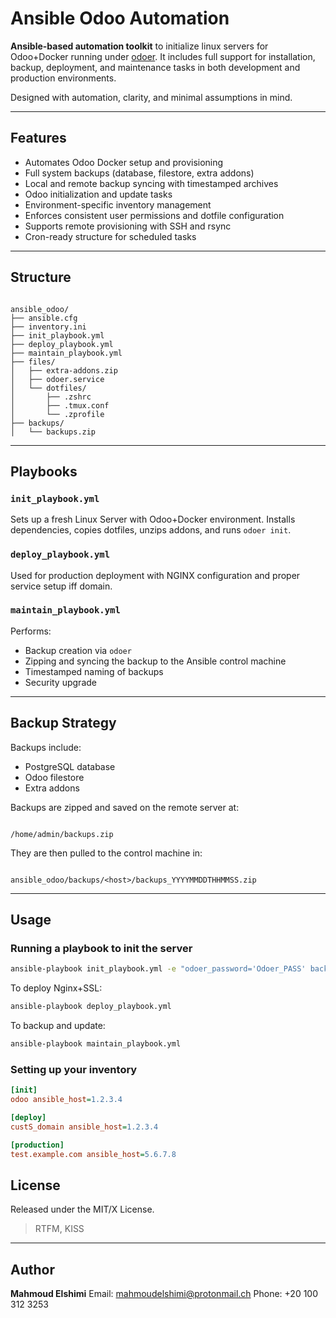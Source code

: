 # Ansible Odoo Automation

**Ansible-based automation toolkit** to initialize linux servers for Odoo+Docker running under [odoer](https://github.com/mahmoudElshimi/odoer). It includes full support for installation, backup, deployment, and maintenance tasks in both development and production environments.

Designed with automation, clarity, and minimal assumptions in mind.

---
## Features

- Automates Odoo Docker setup and provisioning
- Full system backups (database, filestore, extra addons)
- Local and remote backup syncing with timestamped archives
- Odoo initialization and update tasks
- Environment-specific inventory management
- Enforces consistent user permissions and dotfile configuration
- Supports remote provisioning with SSH and rsync
- Cron-ready structure for scheduled tasks

---

## Structure

```

ansible_odoo/
├── ansible.cfg
├── inventory.ini
├── init_playbook.yml
├── deploy_playbook.yml
├── maintain_playbook.yml
├── files/
│   ├── extra-addons.zip
│   ├── odoer.service
│   └── dotfiles/
│       ├── .zshrc
│       ├── .tmux.conf
│       └── .zprofile
├── backups/
│   └── backups.zip

```

---

## Playbooks

### `init_playbook.yml`
Sets up a fresh Linux Server with Odoo+Docker environment. Installs dependencies, copies dotfiles, unzips addons, and runs `odoer init`.

### `deploy_playbook.yml`
Used for production deployment with NGINX configuration and proper service setup iff domain.

### `maintain_playbook.yml`
Performs:
- Backup creation via `odoer`
- Zipping and syncing the backup to the Ansible control machine
- Timestamped naming of backups
- Security upgrade 

---

## Backup Strategy

Backups include:
- PostgreSQL database
- Odoo filestore
- Extra addons

Backups are zipped and saved on the remote server at:
```

/home/admin/backups.zip

```

They are then pulled to the control machine in:
```

ansible_odoo/backups/<host>/backups_YYYYMMDDTHHMMSS.zip

````

---

## Usage

### Running a playbook to init the server
```bash
ansible-playbook init_playbook.yml -e "odoer_password='Odoer_PASS' backup_file='backup_file'"
````

To deploy Nginx+SSL:

```bash
ansible-playbook deploy_playbook.yml
```

To backup and update:

```bash
ansible-playbook maintain_playbook.yml
```

### Setting up your inventory

```ini
[init]
odoo ansible_host=1.2.3.4

[deploy]
custS_domain ansible_host=1.2.3.4

[production]
test.example.com ansible_host=5.6.7.8
```

## License

Released under the MIT/X License.

> RTFM,  KISS

---

## Author

**Mahmoud Elshimi**
Email: [mahmoudelshimi@protonmail.ch](mailto:mahmoudelshimi@protonmail.ch)
Phone: +20 100 312 3253

```
